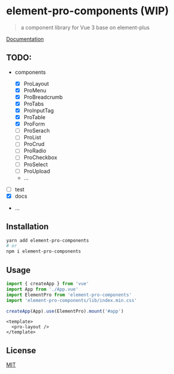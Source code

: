 # element-pro-components (WIP)

> a component library for Vue 3 base on element-plus

[Documentation](https://tolking.github.io/element-pro-components)

## TODO:

- components

  - [x] ProLayout
  - [x] ProMenu
  - [x] ProBreadcrumb
  - [x] ProTabs
  - [x] ProInputTag
  - [x] ProTable
  - [x] ProForm
  - [ ] ProSerach
  - [ ] ProList
  - [ ] ProCrud
  - [ ] ProRadio
  - [ ] ProCheckbox
  - [ ] ProSelect
  - [ ] ProUpload
  - ...

- [ ] test
- [x] docs
- ...

## Installation

```sh
yarn add element-pro-components
# or
npm i element-pro-components
```

## Usage

```js
import { createApp } from 'vue'
import App from './App.vue'
import ElementPro from 'element-pro-components'
import 'element-pro-components/lib/index.min.css'

createApp(App).use(ElementPro).mount('#app')
```

```vue
<template>
  <pro-layout />
</template>
```

## License

[MIT](http://opensource.org/licenses/MIT)
